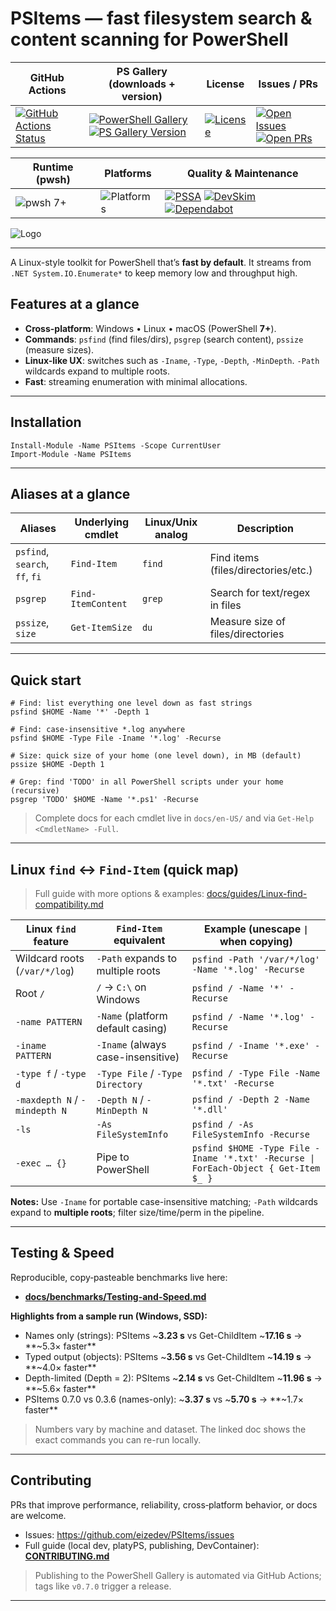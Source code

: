 # PSItems — fast filesystem search & content scanning for PowerShell

<!-- === Badges: Core status & distribution === -->
| GitHub Actions                                                         | PS Gallery (downloads + version)                                                                          | License                              | Issues / PRs                                                              |
| ---------------------------------------------------------------------- | --------------------------------------------------------------------------------------------------------- | ------------------------------------ | ------------------------------------------------------------------------- |
| [![GitHub Actions Status][github-actions-badge]][github-actions-build] | [![PowerShell Gallery][psgallery-badge]][psgallery] [![PS Gallery Version][psgallery-version]][psgallery] | [![License][license-badge]][license] | [![Open Issues][issues-badge]][issues] [![Open PRs][prs-badge]][prs-link] |

<!-- === Badges: Quality & health (slim) === -->
| Runtime (pwsh)         | Platforms                     | Quality & Maintenance                                                                                                                 |
| ---------------------- | ----------------------------- | ------------------------------------------------------------------------------------------------------------------------------------- |
| ![pwsh 7+][pwsh-badge] | ![Platforms][platforms-badge] | [![PSSA][pssa-badge]][pssa-workflow] [![DevSkim][devskim-badge]][devskim-workflow] [![Dependabot][dependabot-badge]][dependabot-link] |

![Logo](res/logo.png)

---

A Linux-style toolkit for PowerShell that’s **fast by default**. It streams from `.NET System.IO.Enumerate*` to keep memory low and throughput high.

## Features at a glance
- **Cross-platform**: Windows • Linux • macOS (PowerShell **7+**).
- **Commands**: `psfind` (find files/dirs), `psgrep` (search content), `pssize` (measure sizes).
- **Linux-like UX**: switches such as `-Iname`, `-Type`, `-Depth`, `-MinDepth`. `-Path` wildcards expand to multiple roots.
- **Fast**: streaming enumeration with minimal allocations.

---

## Installation

```pwsh
Install-Module -Name PSItems -Scope CurrentUser
Import-Module -Name PSItems
```

---

## Aliases at a glance

| Aliases                        | Underlying cmdlet  | Linux/Unix analog | Description                         |
| ------------------------------ | ------------------ | ----------------- | ----------------------------------- |
| `psfind`, `search`, `ff`, `fi` | `Find-Item`        | `find`            | Find items (files/directories/etc.) |
| `psgrep`                       | `Find-ItemContent` | `grep`            | Search for text/regex in files      |
| `pssize`, `size`               | `Get-ItemSize`     | `du`              | Measure size of files/directories   |

---

## Quick start

```pwsh
# Find: list everything one level down as fast strings
psfind $HOME -Name '*' -Depth 1

# Find: case-insensitive *.log anywhere
psfind $HOME -Type File -Iname '*.log' -Recurse

# Size: quick size of your home (one level down), in MB (default)
pssize $HOME -Depth 1

# Grep: find 'TODO' in all PowerShell scripts under your home (recursive)
psgrep 'TODO' $HOME -Name '*.ps1' -Recurse
```

> Complete docs for each cmdlet live in `docs/en-US/` and via `Get-Help <CmdletName> -Full`.

---

## Linux `find` ↔︎ `Find-Item` (quick map)

> Full guide with more options & examples: [docs/guides/Linux-find-compatibility.md](docs/guides/Linux-find-compatibility.md)

| Linux `find` feature          | `Find-Item` equivalent             | Example (unescape `\|` when copying)                                                |
| ----------------------------- | ---------------------------------- | ----------------------------------------------------------------------------------- |
| Wildcard roots (`/var/*/log`) | `-Path` expands to multiple roots  | `psfind -Path '/var/*/log' -Name '*.log' -Recurse`                                  |
| Root `/`                      | `/` → `C:\` on Windows             | `psfind / -Name '*' -Recurse`                                                       |
| `-name PATTERN`               | `-Name` (platform default casing)  | `psfind / -Name '*.log' -Recurse`                                                   |
| `-iname PATTERN`              | `-Iname` (always case-insensitive) | `psfind / -Iname '*.exe' -Recurse`                                                  |
| `-type f` / `-type d`         | `-Type File` / `-Type Directory`   | `psfind / -Type File -Name '*.txt' -Recurse`                                        |
| `-maxdepth N` / `-mindepth N` | `-Depth N` / `-MinDepth N`         | `psfind / -Depth 2 -Name '*.dll'`                                                   |
| `-ls`                         | `-As FileSystemInfo`               | `psfind / -As FileSystemInfo -Recurse`                                              |
| `-exec … {}`                  | Pipe to PowerShell                 | `psfind $HOME -Type File -Iname '*.txt' -Recurse \| ForEach-Object { Get-Item $_ }` |

**Notes:** Use `-Iname` for portable case-insensitive matching; `-Path` wildcards expand to **multiple roots**; filter size/time/perm in the pipeline.

---

## Testing & Speed

Reproducible, copy‑pasteable benchmarks live here:

- **[docs/benchmarks/Testing-and-Speed.md](docs/benchmarks/Testing-and-Speed.md)**

**Highlights from a sample run (Windows, SSD):**
- Names only (strings): PSItems ~**3.23 s** vs Get-ChildItem ~**17.16 s** → **~5.3× faster**
- Typed output (objects): PSItems ~**3.56 s** vs Get-ChildItem ~**14.19 s** → **~4.0× faster**
- Depth-limited (Depth = 2): PSItems ~**2.14 s** vs Get-ChildItem ~**11.96 s** → **~5.6× faster**
- PSItems 0.7.0 vs 0.3.6 (names-only): ~**3.37 s** vs ~**5.70 s** → **~1.7× faster**

> Numbers vary by machine and dataset. The linked doc shows the exact commands you can re-run locally.

---

## Contributing

PRs that improve performance, reliability, cross‑platform behavior, or docs are welcome.

- Issues: <https://github.com/eizedev/PSItems/issues>
- Full guide (local dev, platyPS, publishing, DevContainer): **[CONTRIBUTING.md](.github/CONTRIBUTING.md)**

> Publishing to the PowerShell Gallery is automated via GitHub Actions; tags like `v0.7.0` trigger a release.

---

<!-- Badge references -->
[github-actions-badge]: https://github.com/eizedev/PSItems/workflows/CI/badge.svg
[github-actions-build]: https://github.com/eizedev/PSItems/actions
[psgallery-badge]: https://img.shields.io/powershellgallery/dt/PSItems.svg
[psgallery-version]: https://img.shields.io/powershellgallery/v/PSItems.svg
[psgallery]: https://www.powershellgallery.com/packages/PSItems
[license-badge]: https://img.shields.io/github/license/eizedev/PSItems.svg
[license]: LICENSE
[issues-badge]: https://img.shields.io/github/issues-raw/eizedev/PSItems.svg
[issues]: https://github.com/eizedev/PSItems/issues
[prs-badge]: https://img.shields.io/github/issues-pr/eizedev/PSItems.svg
[prs-link]: https://github.com/eizedev/PSItems/pulls
[lastcommit-badge]: https://img.shields.io/github/last-commit/eizedev/PSItems.svg
[repo]: https://github.com/eizedev/PSItems

[pwsh-badge]: https://img.shields.io/badge/pwsh-7%2B-blue?logo=powershell
[platforms-badge]: https://img.shields.io/badge/platforms-Windows%20%7C%20Linux%20%7C%20macOS-informational
[dependabot-badge]: https://img.shields.io/badge/Dependabot-enabled-brightgreen?logo=dependabot
[dependabot-link]: https://github.com/eizedev/PSItems/security/dependabot

[pssa-badge]: https://github.com/eizedev/PSItems/actions/workflows/powershell.yml/badge.svg
[pssa-workflow]: https://github.com/eizedev/PSItems/actions/workflows/powershell.yml
[devskim-badge]: https://github.com/eizedev/PSItems/actions/workflows/devskim.yml/badge.svg
[devskim-workflow]: https://github.com/eizedev/PSItems/actions/workflows/devskim.yml
